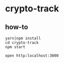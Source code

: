 # crypto-track

## how-to

```
yarn|npm install
cd crypto-track
npm start

open http:localhost:3000
```

